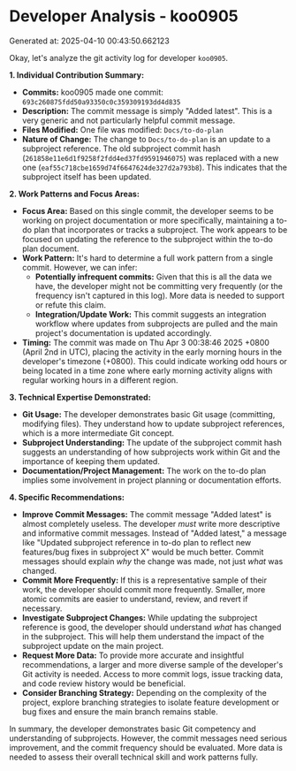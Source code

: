 # Developer Analysis - koo0905
Generated at: 2025-04-10 00:43:50.662123

Okay, let's analyze the git activity log for developer `koo0905`.

**1. Individual Contribution Summary:**

*   **Commits:**  koo0905 made one commit: `693c260875fdd50a93350c0c359309193dd4d835`
*   **Description:** The commit message is simply "Added latest".  This is a very generic and not particularly helpful commit message.
*   **Files Modified:**  One file was modified: `Docs/to-do-plan`
*   **Nature of Change:** The change to `Docs/to-do-plan` is an update to a subproject reference.  The old subproject commit hash (`261858e11e6d1f9258f2fdd4ed37fd9591946075`) was replaced with a new one (`eaf55c718cbe1659d74f6647624de327d2a793b8`).  This indicates that the subproject itself has been updated.

**2. Work Patterns and Focus Areas:**

*   **Focus Area:** Based on this single commit, the developer seems to be working on project documentation or more specifically, maintaining a to-do plan that incorporates or tracks a subproject. The work appears to be focused on updating the reference to the subproject within the to-do plan document.
*   **Work Pattern:**  It's hard to determine a full work pattern from a single commit.  However, we can infer:
    *   **Potentially infrequent commits:**  Given that this is all the data we have, the developer might not be committing very frequently (or the frequency isn't captured in this log). More data is needed to support or refute this claim.
    *   **Integration/Update Work:** This commit suggests an integration workflow where updates from subprojects are pulled and the main project's documentation is updated accordingly.
*   **Timing:** The commit was made on Thu Apr 3 00:38:46 2025 +0800 (April 2nd in UTC), placing the activity in the early morning hours in the developer's timezone (+0800). This could indicate working odd hours or being located in a time zone where early morning activity aligns with regular working hours in a different region.

**3. Technical Expertise Demonstrated:**

*   **Git Usage:** The developer demonstrates basic Git usage (committing, modifying files).  They understand how to update subproject references, which is a more intermediate Git concept.
*   **Subproject Understanding:** The update of the subproject commit hash suggests an understanding of how subprojects work within Git and the importance of keeping them updated.
*   **Documentation/Project Management:**  The work on the to-do plan implies some involvement in project planning or documentation efforts.

**4. Specific Recommendations:**

*   **Improve Commit Messages:** The commit message "Added latest" is almost completely useless.  The developer *must* write more descriptive and informative commit messages.  Instead of "Added latest," a message like "Updated subproject reference in to-do plan to reflect new features/bug fixes in subproject X" would be much better.  Commit messages should explain *why* the change was made, not just *what* was changed.
*   **Commit More Frequently:**  If this is a representative sample of their work, the developer should commit more frequently.  Smaller, more atomic commits are easier to understand, review, and revert if necessary.
*   **Investigate Subproject Changes:** While updating the subproject reference is good, the developer should understand *what* has changed in the subproject.  This will help them understand the impact of the subproject update on the main project.
*   **Request More Data:**  To provide more accurate and insightful recommendations, a larger and more diverse sample of the developer's Git activity is needed.  Access to more commit logs, issue tracking data, and code review history would be beneficial.
*   **Consider Branching Strategy:** Depending on the complexity of the project, explore branching strategies to isolate feature development or bug fixes and ensure the main branch remains stable.

In summary, the developer demonstrates basic Git competency and understanding of subprojects. However, the commit messages need serious improvement, and the commit frequency should be evaluated. More data is needed to assess their overall technical skill and work patterns fully.
